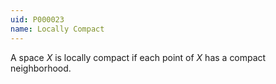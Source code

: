 ```yaml
---
uid: P000023
name: Locally Compact
---
```

A space $X$ is locally compact if each point of $X$ has a compact neighborhood.

